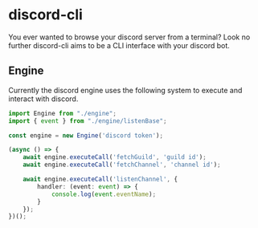 # discord-cli

You ever wanted to browse your discord server from a terminal? Look no further discord-cli aims to be a CLI interface with your discord bot.

## Engine

Currently the discord engine uses the following system to execute and interact with discord.

```ts
import Engine from "./engine";
import { event } from "./engine/listenBase";

const engine = new Engine('discord token');

(async () => {
    await engine.executeCall('fetchGuild', 'guild id');
    await engine.executeCall('fetchChannel', 'channel id');

    await engine.executeCall('listenChannel', {
        handler: (event: event) => {
            console.log(event.eventName);
        }
    });
})();

```
